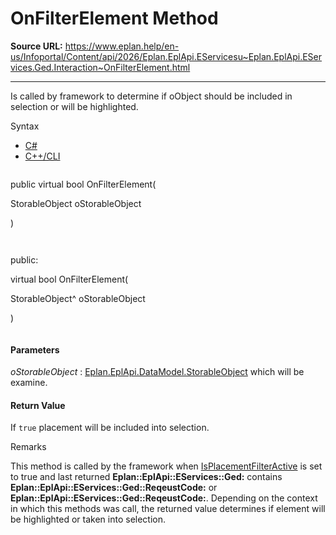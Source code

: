 # OnFilterElement Method

**Source URL:** https://www.eplan.help/en-us/Infoportal/Content/api/2026/Eplan.EplApi.EServicesu~Eplan.EplApi.EServices.Ged.Interaction~OnFilterElement.html

---

Is called by framework to determine if oObject should be included in selection or will be highlighted.

Syntax

- [C#](#i-syntax-CS)
- [C++/CLI](#i-syntax-CPP2005)

```
```
public virtual bool OnFilterElement( 

   StorableObject oStorableObject

)
```
```

```
```
public:

virtual bool OnFilterElement( 

   StorableObject^ oStorableObject

)
```
```

#### Parameters

*oStorableObject*
:   [Eplan.EplApi.DataModel.StorableObject](Eplan.EplApi.DataModelu~Eplan.EplApi.DataModel.StorableObject.html) which will be examine.

#### Return Value

If `true` placement will be included into selection.

Remarks

This method is called by the framework when [IsPlacementFilterActive](Eplan.EplApi.EServicesu~Eplan.EplApi.EServices.Ged.Interaction~IsPlacementFilterActive.html) is set to true and last returned **Eplan::EplApi::EServices::Ged:** contains **Eplan::EplApi::EServices::Ged::ReqeustCode:** or **Eplan::EplApi::EServices::Ged::ReqeustCode:**. Depending on the context in which this methods was call, the returned value determines if element will be highlighted or taken into selection.
